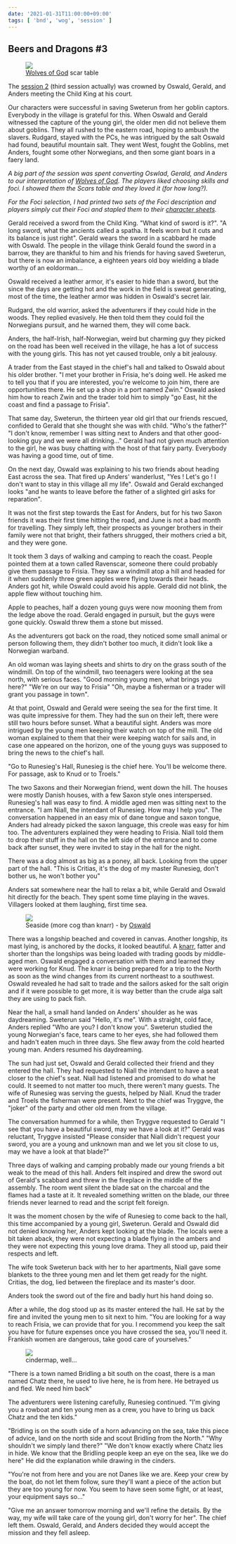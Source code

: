```yaml
---
date: '2021-01-31T11:00:00+09:00'
tags: [ 'bnd', 'wog', 'session' ]
---
```


## Beers and Dragons #3

<figure class="right">
<a href="images/20210131_scars.jpg"><img src="images/20210131_scars.jpg" loading="lazy" /></a>
<figcaption><a href="https://www.drivethrurpg.com/product/308470/Wolves-of-God-Adventures-in-Dark-Ages-England?affiliate_id=2746229">Wolves of God</a> scar table</figcaption>
</figure>

The [session 2](20201206.html?t=Beers_and_Dragons__2) (third session actually) was crowned by Oswald, Gerald, and Anders meeting the Child King at his court.

Our characters were successful in saving Sweterun from her goblin captors. Everybody in the village is grateful for this. When Oswald and Gerald witnessed the capture of the young girl, the older men did not believe them about goblins. They all rushed to the eastern road, hoping to ambush the slavers. Rudgard, stayed with the PCs, he was intrigued by the salt Oswald had found, beautiful mountain salt. They went West, fought the Goblins, met Anders, fought some other Norwegians, and then some giant boars in a faery land.

_A big part of the session was spent converting Oswlad, Gerald, and Anders to our interpretation of [Wolves of God](https://www.drivethrurpg.com/product/308470/Wolves-of-God-Adventures-in-Dark-Ages-England?affiliate_id=2746229). The players liked choosing skills and foci. I showed them the Scars table and they loved it (for how long?)._

_For the Foci selection, I had printed two sets of the Foci description and players simply cut their Foci and stapled them to their [character sheets](docs/20210131_wog_character_sheet.pdf)._

Gerald received a sword from the Child King. "What kind of sword is it?". "A long sword, what the ancients called a spatha. It feels worn but it cuts and its balance is just right". Gerald wears the sword in a scabbard he made with Oswald. The people in the village think Gerald found the sword in a barrow, they are thankful to him and his friends for having saved Sweterun, but there is now an imbalance, a eighteen years old boy wielding a blade worthy of an eoldorman...

Oswald received a leather armor, it's easier to hide than a sword, but the since the days are getting hot and the work in the field is sweat generating, most of the time, the leather armor was hidden in Oswald's secret lair.

Rudgard, the old warrior, asked the adventurers if they could hide in the woods. They replied evasively. He then told them they could foil the Norwegians pursuit, and he warned them, they will come back.

Anders, the half-Irish, half-Norwegian, weird but charming guy they picked on the road has been well received in the village, he has a lot of success with the young girls. This has not yet caused trouble, only a bit jealousy.

A trader from the East stayed in the chief's hall and talked to Oswald about his older brother. "I met your brother in Frisia, he's doing well. He asked me to tell you that if you are interested, you're welcome to join him, there are opportunities there. He set up a shop in a port named Zwin." Oswald asked him how to reach Zwin and the trader told him to simply "go East, hit the coast and find a passage to Frisia".

That same day, Sweterun, the thirteen year old girl that our friends rescued, confided to Gerald that she thought she was with child. "Who's the father?" "I don't know, remember I was sitting next to Anders and that other good-looking guy and we were all drinking..." Gerald had not given much attention to the girl, he was busy chatting with the host of that fairy party. Everybody was having a good time, out of time.

On the next day, Oswald was explaining to his two friends about heading East across the sea. That fired up Anders' wanderlust, "Yes ! Let's go ! I don't want to stay in this village all my life". Oswald and Gerald exchanged looks "and he wants to leave before the father of a slighted girl asks for reparation".

It was not the first step towards the East for Anders, but for his two Saxon friends it was their first time hitting the road, and June is not a bad month for travelling. They simply left, their prospects as younger brothers in their family were not that bright, their fathers shrugged, their mothers cried a bit, and they were gone.

It took them 3 days of walking and camping to reach the coast. People pointed them at a town called Ravenscar, someone there could probably give them passage to Frisia. They saw a windmill atop a hill and headed for it when suddenly three green apples were flying towards their heads. Anders got hit, while Oswald could avoid his apple. Gerald did not blink, the apple flew without touching him.

Apple to peaches, half a dozen young guys were now mooning them from the ledge above the road. Gerald engaged in pursuit, but the guys were gone quickly. Oswald threw them a stone but missed.

As the adventurers got back on the road, they noticed some small animal or person following them, they didn't bother too much, it didn't look like a Norwegian warband.

An old woman was laying sheets and shirts to dry on the grass south of the windmill. On top of the windmill, two teenagers were looking at the sea north, with serious faces. "Good morning young men, what brings you here?" "We're on our way to Frisia" "Oh, maybe a fisherman or a trader will grant you passage in town".

At that point, Oswald and Gerald were seeing the sea for the first time. It was quite impressive for them. They had the sun on their left, there were still two hours before sunset. What a beautiful sight. Anders was more intrigued by the young men keeping their watch on top of the mill. The old woman explained to them that their were keeping watch for sails and, in case one appeared on the horizon, one of the young guys was supposed to bring the news to the chief's hall.

"Go to Runesieg's Hall, Runesieg is the chief here. You'll be welcome there. For passage, ask to Knud or to Troels."

The two Saxons and their Norwegian friend, went down the hill. The houses were mostly Danish houses, with a few Saxon style ones interspersed. Runesieg's hall was easy to find. A middle aged men was sitting next to the entrance. "I am Niall, the intendant of Runesieg. How may I help you". The conversation happened in an easy mix of dane tongue and saxon tongue, Anders had already picked the saxon language, this creole was easy for him too. The adventurers explained they were heading to Frisia. Niall told them to drop their stuff in the hall on the left side of the entrance and to come back after sunset, they were invited to stay in the hall for the night.

There was a dog almost as big as a poney, all back. Looking from the upper part of the hall. "This is Critias, it's the dog of my master Runesieg, don't bother us, he won't bother you"

Anders sat somewhere near the hall to relax a bit, while Gerald and Oswald hit directly for the beach. They spent some time playing in the waves. Villagers looked at them laughing, first time sea.

<figure class="left">
<a href="images/20210131_cog.jpg"><img src="images/20210131_cog.jpg" loading="lazy" /></a>
<figcaption>Seaside (more cog than knarr) - by <a href="https://damiencordova.wordpress.com/">Oswald</a></figcaption>
</figure>

There was a longship beached and covered in canvas. Another longship, its mast lying, is anchored by the docks, it looked beautiful. A [knarr](https://en.wikipedia.org/wiki/Knarr), fatter and shorter than the longships was being loaded with trading goods by middle-aged men. Oswald engaged a conversation with them and learned they were working for Knud. The knarr is being prepared for a trip to the North as soon as the wind changes from its current northeast to a southwest. Oswald revealed he had salt to trade and the sailors asked for the salt origin and if it were possible to get more, it is way better than the crude alga salt they are using to pack fish.

Near the hall, a small hand landed on Anders' shoulder as he was daydreaming. Sweterun said "Hello, it's me". With a straight, cold face, Anders replied "Who are you? I don't know you". Sweterun studied the young Norwegian's face, tears came to her eyes, she had followed them and hadn't eaten much in three days. She flew away from the cold hearted young man. Anders resumed his daydreaming.

The sun had just set, Oswald and Gerald collected their friend and they entered the hall. They had requested to Niall the intendant to have a seat closer to the chief's seat. Niall had listened and promised to do what he could. It seemed to not matter too much, there weren't many guests. The wife of Runesieg was serving the guests, helped by Niall. Knud the trader and Troels the fisherman were present. Next to the chief was Tryggve, the "joker" of the party and other old men from the village.

The conversation hummed for a while, then Tryggve requested to Gerald "I see that you have a beautiful sword, may we have a look at it?" Gerald was reluctant, Tryggve insisted "Please consider that Niall didn't request your sword, you are a young and unknown man and we let you sit close to us, may we have a look at that blade?"

Three days of walking and camping probably made our young friends a bit weak to the mead of this hall. Anders felt inspired and drew the sword out of Gerald's scabbard and threw in the fireplace in the middle of the assembly. The room went silent the blade sat on the charcoal and the flames had a taste at it. It revealed something written on the blade, our three friends never learned to read and the script felt foreign.

It was the moment chosen by the wife of Runesieg to come back to the hall, this time accompanied by a young girl, Sweterun. Gerald and Oswald did not denied knowing her, Anders kept looking at the blade. The locals were a bit taken aback, they were not expecting a blade flying in the ambers and they were not expecting this young love drama. They all stood up, paid their respects and left.

The wife took Sweterun back with her to her apartments, Niall gave some blankets to the three young men and let them get ready for the night. Critias, the dog, lied between the fireplace and its master's door.

Anders took the sword out of the fire and badly hurt his hand doing so.

After a while, the dog stood up as its master entered the hall. He sat by the fire and invited the young men to sit next to him. "You are looking for a way to reach Frisia, we can provide that for you. I recommend you keep the salt you have for future expenses once you have crossed the sea, you'll need it. Frankish women are dangerous, take good care of yourselves."

<figure class="right">
<a href="images/20210131_bridling.jpg"><img src="images/20210131_bridling.jpg" loading="lazy" /></a>
<figcaption>cindermap, well...</figcaption>
</figure>

"There is a town named Bridling a bit south on the coast, there is a man named Chatz there, he used to live here, he is from here. He betrayed us and fled. We need him back"

The adventurers were listening carefully, Runesieg continued. "I'm giving you a rowboat and ten young men as a crew, you have to bring us back Chatz and the ten kids."

"Bridling is on the south side of a horn advancing on the sea, take this piece of advice, land on the north side and scout Bridling from the North." "Why shouldn't we simply land there?" "We don't know exactly where Chatz lies in hide. We know that the Bridling people keep an eye on the sea, like we do here" He did the explanation while drawing in the cinders.

"You're not from here and you are not Danes like we are. Keep your crew by the boat, do not let them follow, sure they'll want a piece of the action but they are too young for now. You seem to have seen some fight, or at least, your equipment says so..."

"Give me an answer tomorrow morning and we'll refine the details. By the way, my wife will take care of the young girl, don't worry for her". The chief left them. Oswald, Gerald, and Anders decided they would accept the mission and they fell asleep.

